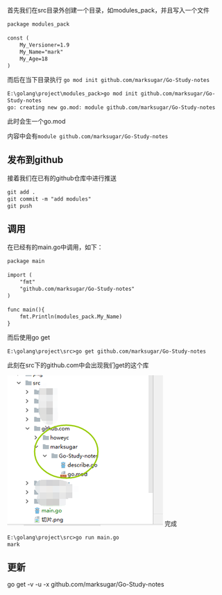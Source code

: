 

首先我们在src目录外创建一个目录，如modules_pack，并且写入一个文件

```
package modules_pack

const (
	My_Versioner=1.9
	My_Name="mark"
	My_Age=18
)
```

而后在当下目录执行 `go mod init github.com/marksugar/Go-Study-notes`

```
E:\golang\project\modules_pack>go mod init github.com/marksugar/Go-Study-notes
go: creating new go.mod: module github.com/marksugar/Go-Study-notes
```

此时会生一个go.mod

内容中会有`module github.com/marksugar/Go-Study-notes`

## 发布到github

接着我们在已有的github仓库中进行推送

```
git add . 
git commit -m "add modules"
git push
```

## 调用

在已经有的main.go中调用，如下：

```
package main

import (
	"fmt"
	"github.com/marksugar/Go-Study-notes"
)

func main(){
	fmt.Println(modules_pack.My_Name)
}
```

而后使用go get 

```
E:\golang\project\src>go get github.com/marksugar/Go-Study-notes
```

此刻在src下的github.com中会出现我们get的这个库

![20190710](image\20190710.png)
完成

```
E:\golang\project\src>go run main.go
mark
```

## 更新

go get -v -u -x  github.com/marksugar/Go-Study-notes